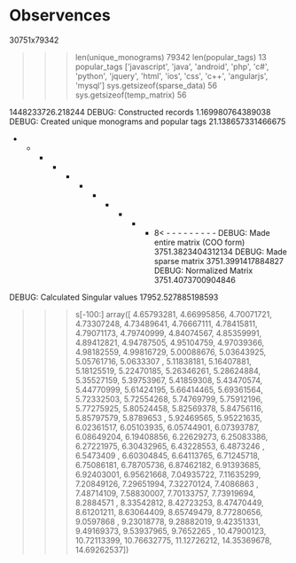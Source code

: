 # Observences 


30751x79342

>>> len(unique_monograms)
79342
>>> len(popular_tags)
13
>>> popular_tags
['javascript', 'java', 'android', 'php', 'c#', 'python', 'jquery', 'html', 'ios', 'css', 'c++', 'angularjs', 'mysql']
>>> sys.getsizeof(sparse_data)
56
>>> sys.getsizeof(temp_matrix)
56

1448233726.218244
DEBUG: Constructed records
1.169980764389038
DEBUG: Created unique monograms and popular tags
21.138657331466675
- - - - - - - - - - - 8< - - - - - - - - - 
DEBUG: Made entire matrix (COO form)
3751.3823404312134
DEBUG: Made sparse matrix
3751.3991417884827
DEBUG: Normalized Matrix
3751.4073700904846

DEBUG: Calculated Singular values
17952.527885198593

>>> s[-100:]
array([  4.65793281,   4.66995856,   4.70071721,   4.73307248,
         4.73489641,   4.76667111,   4.78415811,   4.79071173,
         4.79740999,   4.84074567,   4.85359991,   4.89412821,
         4.94787505,   4.95104759,   4.97039366,   4.98182559,
         4.99816729,   5.00088676,   5.03643925,   5.05761716,
         5.0633307 ,   5.11838181,   5.16407881,   5.18125519,
         5.22470185,   5.26346261,   5.28624884,   5.35527159,
         5.39753967,   5.41859308,   5.43470574,   5.44770999,
         5.61424195,   5.66414465,   5.69361564,   5.72332503,
         5.72554268,   5.74769799,   5.75912196,   5.77275925,
         5.80524458,   5.82569378,   5.84756116,   5.85797579,
         5.8789653 ,   5.92469565,   5.95221635,   6.02361517,
         6.05103935,   6.05744901,   6.07393787,   6.08649204,
         6.19408856,   6.22629273,   6.25083386,   6.27221975,
         6.30432965,   6.43228553,   6.4873246 ,   6.5473409 ,
         6.60304845,   6.64113765,   6.71245718,   6.75086181,
         6.78705736,   6.87462182,   6.91393685,   6.92403001,
         6.95621668,   7.04935722,   7.11635299,   7.20849126,
         7.29651994,   7.32270124,   7.4086863 ,   7.48714109,
         7.58830007,   7.70133757,   7.73919694,   8.2884571 ,
         8.33542812,   8.42723253,   8.47470449,   8.61201211,
         8.63064409,   8.65749479,   8.77280656,   9.0597868 ,
         9.23018778,   9.28882019,   9.42351331,   9.49169373,
         9.53937965,   9.7652265 ,  10.47900123,  10.72113399,
        10.76632775,  11.12726212,  14.35369678,  14.69262537])

